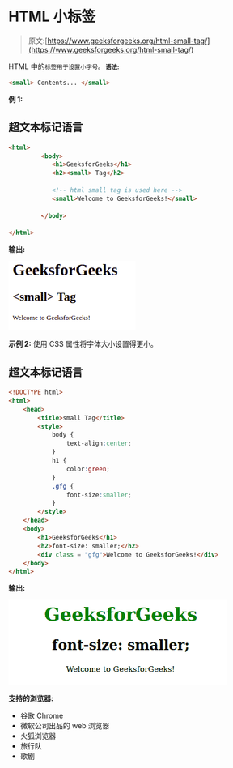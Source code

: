 # HTML 小标签

> 原文:[https://www.geeksforgeeks.org/html-small-tag/](https://www.geeksforgeeks.org/html-small-tag/)

HTML 中的<small>标签用于设置小字号。
**语法:**</small> 

```html
<small> Contents... </small>
```

**例 1:**

## 超文本标记语言

```html
<html>
         <body>
            <h1>GeeksforGeeks</h1>
            <h2><small> Tag</h2>

            <!-- html small tag is used here -->
            <small>Welcome to GeeksforGeeks!</small>

         </body>

</html>
```

**输出:**

![](img/89c06d1f6b8f25c80801570e09fd6df7.png)

**示例 2:** 使用 CSS 属性将字体大小设置得更小。

## 超文本标记语言

```html
<!DOCTYPE html>
<html>
    <head>
        <title>small Tag</title>
        <style>
            body {
                text-align:center;
            }
            h1 {
                color:green;
            }
            .gfg {
                font-size:smaller;
            }
        </style>
    </head>
    <body>
        <h1>GeeksforGeeks</h1>
        <h2>font-size: smaller;</h2>
        <div class = "gfg">Welcome to GeeksforGeeks!</div>
    </body>
</html>                   
```

**输出:**

![](img/e88cab052f4e1e99fa8ee746b06bbad3.png)

**支持的浏览器:**

*   谷歌 Chrome
*   微软公司出品的 web 浏览器
*   火狐浏览器
*   旅行队
*   歌剧